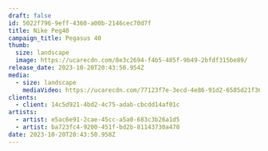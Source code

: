 ```yaml
---
draft: false
id: 5022f796-9eff-4360-a00b-2146cec70d7f
title: Nike Peg40
campaign_title: P﻿egasus 40
thumb:
  size: landscape
  image: https://ucarecdn.com/8e3c2694-f4b5-485f-9b49-2bfdf315be89/
release_date: 2023-10-20T20:43:50.954Z
media:
  - size: landscape
    mediaVideo: https://ucarecdn.com/77123f7e-3ecd-4e86-91d2-6585d21f367e/
clients:
  - client: 14c5d921-4bd2-4c75-adab-cbcdd14af01c
artists:
  - artist: e5ac6e91-2cae-45cc-a5a0-683c3b26a1d5
  - artist: ba723fc4-9200-451f-bd2b-81143730a470
date: 2023-10-20T20:43:50.958Z
---
```

